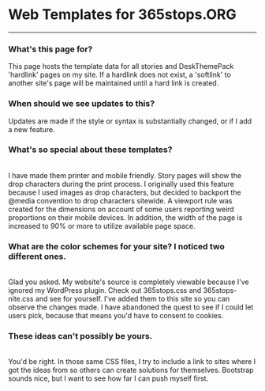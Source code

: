 # Web Templates for 365stops.ORG
<hr />
<h3>What's this page for?</h3>
This page hosts the template data for all stories and DeskThemePack 'hardlink' pages on my site. If a hardlink does not exist, a 'softlink' to another site's page will be maintained until a hard link is created.<br />
<h3>When should we see updates to this?</h3>
Updates are made if the style or syntax is substantially changed, or if I add a new feature.
<h3>What's so special about these templates?</h3> <br />
I have made them printer and mobile friendly. Story pages will show the drop characters during the print process. I originally used this feature because I used images as drop characters, but decided to backport the @media convention to drop characters sitewide. A viewport rule was created for the dimensions on account of some users reporting weird proportions on their mobile devices.
In addition, the width of the page is increased to 90% or more to utilize available page space.<br />
<h3>What are the color schemes for your site? I noticed two different ones.</h3><br />
Glad you asked. My website's source is completely viewable because I've ignored my WordPress plugin. Check out 365stops.css and 365stops-nite.css and see for yourself. I've added them to this site so you can observe the changes made. I have abandoned the quest to see if I could let users pick, because that means you'd have to consent to cookies.<br />
<h3>These ideas can't possibly be yours.</h3><br />
You'd be right. In those same CSS files, I try to include a link to sites where I got the ideas from so others can create solutions for themselves. Bootstrap sounds nice, but I want to see how far I can push myself first.<br />
